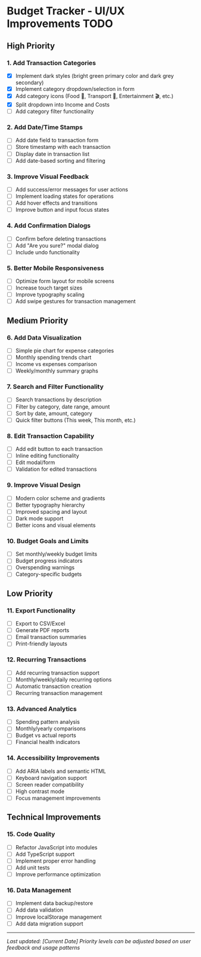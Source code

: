 # Budget Tracker - UI/UX Improvements TODO

## High Priority

### 1. Add Transaction Categories
- [x] Implement dark styles (bright green primary color and dark grey secondary)
- [x] Implement category dropdown/selection in form
- [X] Add category icons (Food 🍔, Transport 🚗, Entertainment 🎬, etc.)
- [x] Split dropdown into Income and Costs
- [ ] Add category filter functionality

### 2. Add Date/Time Stamps
- [ ] Add date field to transaction form
- [ ] Store timestamp with each transaction
- [ ] Display date in transaction list
- [ ] Add date-based sorting and filtering

### 3. Improve Visual Feedback
- [ ] Add success/error messages for user actions
- [ ] Implement loading states for operations
- [ ] Add hover effects and transitions
- [ ] Improve button and input focus states

### 4. Add Confirmation Dialogs
- [ ] Confirm before deleting transactions
- [ ] Add "Are you sure?" modal dialog
- [ ] Include undo functionality

### 5. Better Mobile Responsiveness
- [ ] Optimize form layout for mobile screens
- [ ] Increase touch target sizes
- [ ] Improve typography scaling
- [ ] Add swipe gestures for transaction management

## Medium Priority

### 6. Add Data Visualization
- [ ] Simple pie chart for expense categories
- [ ] Monthly spending trends chart
- [ ] Income vs expenses comparison
- [ ] Weekly/monthly summary graphs

### 7. Search and Filter Functionality
- [ ] Search transactions by description
- [ ] Filter by category, date range, amount
- [ ] Sort by date, amount, category
- [ ] Quick filter buttons (This week, This month, etc.)

### 8. Edit Transaction Capability
- [ ] Add edit button to each transaction
- [ ] Inline editing functionality
- [ ] Edit modal/form
- [ ] Validation for edited transactions

### 9. Improve Visual Design
- [ ] Modern color scheme and gradients
- [ ] Better typography hierarchy
- [ ] Improved spacing and layout
- [ ] Dark mode support
- [ ] Better icons and visual elements

### 10. Budget Goals and Limits
- [ ] Set monthly/weekly budget limits
- [ ] Budget progress indicators
- [ ] Overspending warnings
- [ ] Category-specific budgets

## Low Priority

### 11. Export Functionality
- [ ] Export to CSV/Excel
- [ ] Generate PDF reports
- [ ] Email transaction summaries
- [ ] Print-friendly layouts

### 12. Recurring Transactions
- [ ] Add recurring transaction support
- [ ] Monthly/weekly/daily recurring options
- [ ] Automatic transaction creation
- [ ] Recurring transaction management

### 13. Advanced Analytics
- [ ] Spending pattern analysis
- [ ] Monthly/yearly comparisons
- [ ] Budget vs actual reports
- [ ] Financial health indicators

### 14. Accessibility Improvements
- [ ] Add ARIA labels and semantic HTML
- [ ] Keyboard navigation support
- [ ] Screen reader compatibility
- [ ] High contrast mode
- [ ] Focus management improvements

## Technical Improvements

### 15. Code Quality
- [ ] Refactor JavaScript into modules
- [ ] Add TypeScript support
- [ ] Implement proper error handling
- [ ] Add unit tests
- [ ] Improve performance optimization

### 16. Data Management
- [ ] Implement data backup/restore
- [ ] Add data validation
- [ ] Improve localStorage management
- [ ] Add data migration support

---

*Last updated: [Current Date]*
*Priority levels can be adjusted based on user feedback and usage patterns*
